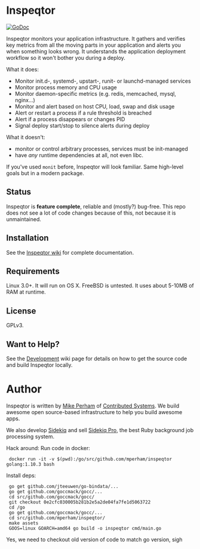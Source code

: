 # Inspeqtor

[![GoDoc](https://godoc.org/github.com/mperham/inspeqtor?status.svg)](https://godoc.org/github.com/mperham/inspeqtor)

Inspeqtor monitors your application infrastructure.  It gathers and verifies key metrics
from all the moving parts in your application and alerts you when something
looks wrong.  It understands the application deployment workflow so it
won't bother you during a deploy.

What it does:

* Monitor init.d-, systemd-, upstart-, runit- or launchd-managed services
* Monitor process memory and CPU usage
* Monitor daemon-specific metrics (e.g. redis, memcached, mysql, nginx...)
* Monitor and alert based on host CPU, load, swap and disk usage
* Alert or restart a process if a rule threshold is breached
* Alert if a process disappears or changes PID
* Signal deploy start/stop to silence alerts during deploy

What it doesn't:

* monitor or control arbitrary processes, services must be init-managed
* have *any* runtime dependencies at all, not even libc.

If you've used `monit` before, Inspeqtor will look familiar.  Same
high-level goals but in a modern package.

## Status

Inspeqtor is **feature complete**, reliable and (mostly?) bug-free.  This repo
does not see a lot of code changes because of this, not because it is unmaintained.


## Installation

See the [Inspeqtor wiki](https://github.com/mperham/inspeqtor/wiki) for complete documentation.


## Requirements

Linux 3.0+.  It will run on OS X.  FreeBSD is untested.  It uses about 5-10MB of RAM at runtime.


## License

GPLv3.


## Want to Help?

See the [Development](https://github.com/mperham/inspeqtor/wiki/Development) wiki page for details on how
to get the source code and build Inspeqtor locally.


# Author

Inspeqtor is written by [Mike Perham](http://twitter.com/mperham) of [Contributed Systems](http://contribsys.com).  We build awesome open source-based infrastructure to help you build awesome apps.

We also develop [Sidekiq](http://sidekiq.org) and sell [Sidekiq Pro](https://sidekiq.org/products/pro.html), the best Ruby background job processing system.



Hack around:
Run code in docker:
```
 docker run -it -v $(pwd):/go/src/github.com/mperham/inspeqtor golang:1.10.3 bash
```

Install deps:
```
 go get github.com/jteeuwen/go-bindata/...
 go get github.com/goccmack/gocc/...
 cd src/github.com/goccmack/gocc/
 git checkout 0e2cfc030005b281b2e5a2de04fa7fe1d5063722
 cd /go
 go get github.com/goccmack/gocc/...
 cd src/github.com/mperham/inspeqtor/
 make assets
 GOOS=linux GOARCH=amd64 go build -o inspeqtor cmd/main.go
```
Yes, we need to checkout old version of code to match go version, sigh

